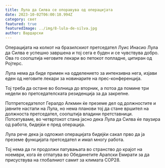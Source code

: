 ```yaml
---
title: Лула да Силва се опоравува од операцијата
date: 2023-10-02T06:00:10.994Z
category: свет
featured: true
featuredImage: ../img/8-lula-de-silva.jpg
author: Вардарски
---
```

Операцијата на колкот на бразилскиот претседател Луис Инасио Лула да Силва е успешно завршена и тој сега е буден и се чувствува добро. Ова го соопштија неговите лекари во петокот попладне, цитиран од Ројтерс.

Лула нема да биде примен на одделението за интензивна нега, изјави еден од неговите лекари за новинарите на прес-конференција.

Тој треба да остане во болница до вторник, а потоа да помине три недели во претседателската резиденција за да закрепне.

Потпретседателот Гералдо Алкмин ќе преземе дел од должностите и јавните настапи на Лула, но нема планови тој да стане вршител на должноста претседател, соопштија владини претставници.
Потсетуваме, во четвртокот стана јасно дека Лула да Силва ќе паузира од работа, бидејќи е пред операција.

Лула рече дека ја одложил операцијата бидејќи сакал прво да ја преземе функцијата претседател и имал многу работа.

Тој нема да ги продолжи патувањата во странство до крајот на ноември, кога ќе отпатува во Обединетите Арапски Емирати за да присуствува на глобалниот самит за климата COP28.